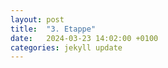 ```yaml
---
layout: post
title:  "3. Etappe"
date:   2024-03-23 14:02:00 +0100
categories: jekyll update
---
```

